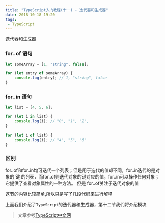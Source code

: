 ```yaml
---
title: "TypeScript入门教程(十一) - 迭代器和生成器"
date: 2018-10-18 19:20
tags:
 - TypeScript
---
```


迭代器和生成器
<!--more-->
### for..of 语句

```typescript
let someArray = [1, "string", false];

for (let entry of someArray) {
    console.log(entry); // 1, "string", false
}
```

### for..in 语句

```typescript
let list = [4, 5, 6];

for (let i in list) {
    console.log(i); // "0", "1", "2",
}

for (let i of list) {
    console.log(i); // "4", "5", "6"
}
```

### 区别

for..of和for..in均可迭代一个列表；但是用于迭代的值却不同，for..in迭代的是对象的 键 的列表，而for..of则迭代对象的键对应的值，for..in可以操作任何对象；它提供了查看对象属性的一种方法。 但是 for..of关注于迭代对象的值


这节的内容比较简单,所以只是写了几段代码来进行解释

上面我们介绍了`TypeScript`的迭代器和生成器，第十二节我们将介绍模块

> 文章参考[TypeScript中文网](https://www.tslang.cn/docs/handbook/variable-declarations.html)
